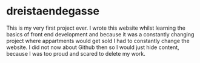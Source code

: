 # dreistaendegasse

This is my very first project ever. I wrote this website whilst learning the basics of front end development and because it was a constantly changing project 
where appartments would get sold I had to constantly change the website. I did not now about Github then so I would just hide content, because I was too proud 
and scared to delete my work. 

